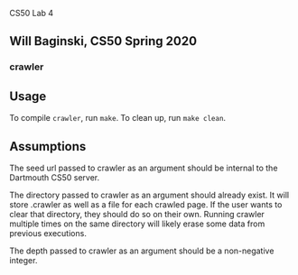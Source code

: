 CS50 Lab 4
## Will Baginski, CS50 Spring 2020

### crawler

## Usage
To compile `crawler`, run `make`.
To clean up, run `make clean`.

## Assumptions
The seed url passed to crawler as an argument should be internal to the Dartmouth CS50 server.

The directory passed to crawler as an argument should already exist. It will store .crawler as well as a file for each crawled page. If the user wants to clear that directory, they should do so on their own. Running crawler multiple times on the same directory will likely erase some data from previous executions.

The depth passed to crawler as an argument should be a non-negative integer.
